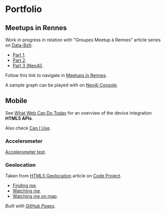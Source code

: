 # Portfolio

## Meetups in Rennes

Work in progress in relation with "Groupes Meetup à Rennes" article series on [Data-Bzh](http://data-bzh.fr/):
- [Part 1](http://data-bzh.fr/groupes-meetup-a-rennes-partie-1/).
- [Part 2](http://data-bzh.fr/groupes-meetup-a-rennes-partie-2/).
- [Part 3 (Neo4j)](http://data-bzh.fr/groupes-meetup-a-rennes-partie-3-neo4j/).

Follow this link to navigate in [Meetups in Rennes](https://michelcaradec.github.io/MeetupRennes/member_to_group/index.html).

A sample graph can be played with on [Neo4j Console](http://console.neo4j.org/?id=l771u9).

## Mobile

See [What Web Can Do Today](https://whatwebcando.today) for an overview of the device integration **HTML5 APIs**.

Also check [Can I Use](https://caniuse.com/).

### Accelerometer

[Accelerometer test](https://michelcaradec.github.io//Mobile/accelerometer.html).

### Geolocation

Taken from [HTML5 Geolocation](https://www.codeproject.com/Articles/1184757/HTML-Geolocation) article on [Code Project](https://www.codeproject.com/).

- [Finding me](https://michelcaradec.github.io//Mobile/finding_me.html).
- [Watching me](https://michelcaradec.github.io//Mobile/watching_me.html).
- [Watching me on map](https://michelcaradec.github.io//Mobile/watching_on_map.html).

*Built with [GitHub Pages](https://pages.github.com/).*
